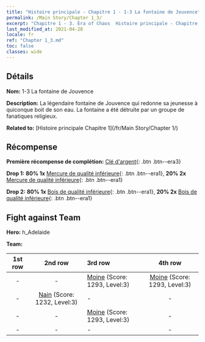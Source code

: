 ```yaml
---
title: "Histoire principale - Chapitre 1 - 1-3 La fontaine de Jouvence"
permalink: /Main Story/Chapter 1_3/
excerpt: "Chapitre 1 - 3. Era of Chaos  Histoire principale - Chapitre 1_3. 1-3 La fontaine de Jouvence"
last_modified_at: 2021-04-28
locale: fr
ref: "Chapter 1_3.md"
toc: false
classes: wide
---
```


## Détails

 **Nom:** 1-3 La fontaine de Jouvence

 **Description:** La légendaire fontaine de Jouvence qui redonne sa jeunesse à quiconque boit de son eau. La fontaine a été détruite par un groupe de fanatiques religieux.

 **Related to:** [Histoire principale Chapitre 1](/fr/Main Story/Chapter 1/)

## Récompense

 **Première récompense de complétion:** [Clé d'argent](/ItemsFR/con_693/){: .btn .btn--era3}

 **Drop 1:** **80% 1x** [Mercure de qualité inférieure](/ItemsFR/mat_2/){: .btn .btn--era1}, **20% 2x** [Mercure de qualité inférieure](/ItemsFR/mat_2/){: .btn .btn--era1}

 **Drop 2:** **80% 1x** [Bois de qualité inférieure](/ItemsFR/mat_1/){: .btn .btn--era1}, **20% 2x** [Bois de qualité inférieure](/ItemsFR/mat_1/){: .btn .btn--era1}


## Fight against Team
 **Hero:** h_Adelaide

 **Team:**


  | 1st row | 2nd row | 3rd row | 4th row |
  |:----:|:----:|:----|:----:|
  | - | - | [Moine](/fr/units/Monk/) (Score: 1293, Level:3)  | [Moine](/fr/units/Monk/) (Score: 1293, Level:3)  |
  | - | [Nain](/fr/units/Dwarf/) (Score: 1232, Level:3)  | - | - |
  | - | - | [Moine](/fr/units/Monk/) (Score: 1293, Level:3)  | - |
  | - | - | - | - |


